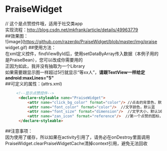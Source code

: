 # PraiseWidget
// 这个是点赞控件哦，适用于社交类app</br>
实现流程：http://blog.csdn.net/mkfrank/article/details/49963779
</br>
##效果图：</br>
![image](https://github.com/razerdp/PraiseWidget/blob/master/img/praise widget.gif)
##使用方法：</br>
在xml定义控件，findViewById后，使用setDataByArray传入数据（本例子用的是PraiseBean），您可以改成你需要用的</br>
正因为如此，我并没有抽取为一个Library</br>
如果需要跟显示图一样超过5行就显示“等xx人”，**请跟TextView一样给定android:maxLines="5"**
</br>
##可定义的属性：(attrs.xml)</br>
```html
     <!--显示点赞控件-->
      <declare-styleable name="PraiseWidget">
          <attr name="click_bg_color" format="color"/> //点击的背景色，默认全透明
          <attr name="font_color" format="color"/>  //文字颜色，默认蓝
          <attr name="font_size" format="dimension"/>  //文字大小，默认16sp
          <attr name="zan_icon" format="reference"/>  //第一个点赞的图标，默认一个蓝色的心心
      </declare-styleable>
```
##注意事项：</br>
因为使用了缓存，所以如果在activity引用了，请务必在onDestroy里面调用PraiseWidget.clearPraiseWidgetCache清掉context引用，避免无法回收